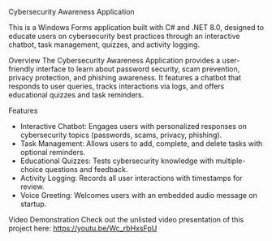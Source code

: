 Cybersecurity Awareness Application

This is a Windows Forms application built with C# and .NET 8.0, designed to educate users on cybersecurity best practices through an interactive chatbot, task management, quizzes, and activity logging.

Overview
The Cybersecurity Awareness Application provides a user-friendly interface to learn about password security, scam prevention, privacy protection, and phishing awareness. It features a chatbot that responds to user queries, tracks interactions via logs, and offers educational quizzes and task reminders.

Features
- Interactive Chatbot: Engages users with personalized responses on cybersecurity topics (passwords, scams, privacy, phishing).
- Task Management: Allows users to add, complete, and delete tasks with optional reminders.
- Educational Quizzes: Tests cybersecurity knowledge with multiple-choice questions and feedback.
- Activity Logging: Records all user interactions with timestamps for review.
- Voice Greeting: Welcomes users with an embedded audio message on startup.



Video Demonstration
Check out the unlisted video presentation of this project here: https://youtu.be/Wc_rbHxsFpU
